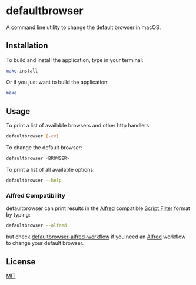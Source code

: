 # defaultbrowser

A command line utility to change the default browser in macOS.

## Installation
To build and install the application, type in your terminal:

```bash
make install
```

Or if you just want to build the application:

```bash
make
```

## Usage
To print a list of available browsers and other http handlers:

```bash
defaultbrowser [-cv]
```

To change the default browser:

```bash
defaultbrowser <BROWSER>
```

To print a list of all available options:

```bash
defaultbrowser --help
```

### Alfred Compatibility
defaultbrowser can print results in the [Alfred] compatible [Script Filter] 
format by typing:

```bash
defaultbrowser --alfred
```

but check [defaultbrowser-alfred-workflow] if you need an [Alfred] workflow 
to change your default browser.

## License
[MIT]

[Alfred]: http://alfredapp.com
[Script Filter]: https://www.alfredapp.com/help/workflows/inputs/script-filter/json/
[defaultbrowser-alfred-workflow]: https://github.com/erremauro/defaultbrowser-alfred-workflow
[MIT]: https://github.com/erremauro/blob/master/LICENSE
